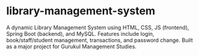 # library-management-system
A dynamic Library Management System using HTML, CSS, JS (frontend), Spring Boot (backend), and MySQL. Features include login, book/staff/student management, transactions, and password change. Built as a major project for Gurukul Management Studies.
